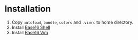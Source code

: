 
# Installation
1. Copy `autoload`, `bundle`, `colors` and `.vimrc` to home directory.
2. Install [Base16 Shell](https://github.com/chriskempson/base16-shell)
3. Install [Base16 Vim](https://github.com/chriskempson/base16-vim)

